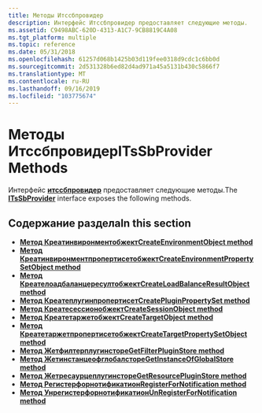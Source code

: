 ```yaml
---
title: Методы Итссбпровидер
description: Интерфейс Итссбпровидер предоставляет следующие методы.
ms.assetid: C9498ABC-620D-4313-A1C7-9CB8819C4A08
ms.tgt_platform: multiple
ms.topic: reference
ms.date: 05/31/2018
ms.openlocfilehash: 61257d068b1425b03d119fee0318d9cdc1c6bb0d
ms.sourcegitcommit: 2d531328b6ed82d4ad971a45a5131b430c5866f7
ms.translationtype: MT
ms.contentlocale: ru-RU
ms.lasthandoff: 09/16/2019
ms.locfileid: "103775674"
---
```

# <a name="itssbprovider-methods"></a><span data-ttu-id="d66e7-103">Методы Итссбпровидер</span><span class="sxs-lookup"><span data-stu-id="d66e7-103">ITsSbProvider Methods</span></span>

<span data-ttu-id="d66e7-104">Интерфейс [**итссбпровидер**](/windows/desktop/api/sbtsv/nn-sbtsv-itssbprovider) предоставляет следующие методы.</span><span class="sxs-lookup"><span data-stu-id="d66e7-104">The [**ITsSbProvider**](/windows/desktop/api/sbtsv/nn-sbtsv-itssbprovider) interface exposes the following methods.</span></span>

## <a name="in-this-section"></a><span data-ttu-id="d66e7-105">Содержание раздела</span><span class="sxs-lookup"><span data-stu-id="d66e7-105">In this section</span></span>

-   [<span data-ttu-id="d66e7-106">**Метод Креатинвиронментобжект**</span><span class="sxs-lookup"><span data-stu-id="d66e7-106">**CreateEnvironmentObject method**</span></span>](/windows/desktop/api/sbtsv/nf-sbtsv-itssbprovider-createenvironmentobject)
-   [<span data-ttu-id="d66e7-107">**Метод Креатинвиронментпропертисетобжект**</span><span class="sxs-lookup"><span data-stu-id="d66e7-107">**CreateEnvironmentPropertySetObject method**</span></span>](/windows/desktop/api/sbtsv/nf-sbtsv-itssbprovider-createenvironmentpropertysetobject)
-   [<span data-ttu-id="d66e7-108">**Метод Креателоадбаланцересултобжект**</span><span class="sxs-lookup"><span data-stu-id="d66e7-108">**CreateLoadBalanceResultObject method**</span></span>](/windows/desktop/api/sbtsv/nf-sbtsv-itssbprovider-createloadbalanceresultobject)
-   [<span data-ttu-id="d66e7-109">**Метод Креатеплугинпропертисет**</span><span class="sxs-lookup"><span data-stu-id="d66e7-109">**CreatePluginPropertySet method**</span></span>](/windows/desktop/api/sbtsv/nf-sbtsv-itssbprovider-createpluginpropertyset)
-   [<span data-ttu-id="d66e7-110">**Метод Креатесессионобжект**</span><span class="sxs-lookup"><span data-stu-id="d66e7-110">**CreateSessionObject method**</span></span>](/windows/desktop/api/sbtsv/nf-sbtsv-itssbprovider-createsessionobject)
-   [<span data-ttu-id="d66e7-111">**Метод Креатетаржетобжект**</span><span class="sxs-lookup"><span data-stu-id="d66e7-111">**CreateTargetObject method**</span></span>](/windows/desktop/api/sbtsv/nf-sbtsv-itssbprovider-createtargetobject)
-   [<span data-ttu-id="d66e7-112">**Метод Креатетаржетпропертисетобжект**</span><span class="sxs-lookup"><span data-stu-id="d66e7-112">**CreateTargetPropertySetObject method**</span></span>](/windows/desktop/api/sbtsv/nf-sbtsv-itssbprovider-createtargetpropertysetobject)
-   [<span data-ttu-id="d66e7-113">**Метод Жетфилтерплугинсторе**</span><span class="sxs-lookup"><span data-stu-id="d66e7-113">**GetFilterPluginStore method**</span></span>](/windows/desktop/api/sbtsv/nf-sbtsv-itssbprovider-getfilterpluginstore)
-   [<span data-ttu-id="d66e7-114">**Метод Жетинстанцеофглобалсторе**</span><span class="sxs-lookup"><span data-stu-id="d66e7-114">**GetInstanceOfGlobalStore method**</span></span>](/windows/desktop/api/sbtsv/nf-sbtsv-itssbprovider-getinstanceofglobalstore)
-   [<span data-ttu-id="d66e7-115">**Метод Жетресаурцеплугинсторе**</span><span class="sxs-lookup"><span data-stu-id="d66e7-115">**GetResourcePluginStore method**</span></span>](/windows/desktop/api/sbtsv/nf-sbtsv-itssbprovider-getresourcepluginstore)
-   [<span data-ttu-id="d66e7-116">**Метод Регистерфорнотификатион**</span><span class="sxs-lookup"><span data-stu-id="d66e7-116">**RegisterForNotification method**</span></span>](/windows/desktop/api/sbtsv/nf-sbtsv-itssbprovider-registerfornotification)
-   [<span data-ttu-id="d66e7-117">**Метод Унрегистерфорнотификатион**</span><span class="sxs-lookup"><span data-stu-id="d66e7-117">**UnRegisterForNotification method**</span></span>](/windows/desktop/api/sbtsv/nf-sbtsv-itssbprovider-unregisterfornotification)

 

 




